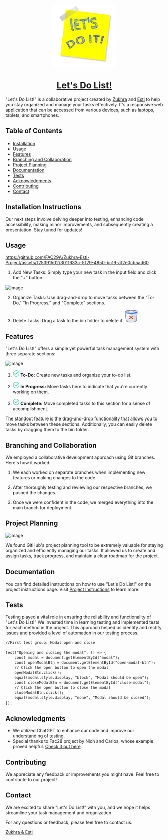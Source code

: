 <div align="center">
  
  <img src="images/note1.png" alt="Logo" width="200" height="200">
  
# [Let's Do List!](fac29a.github.io/Zukhra-Esti-Project)

</div>

"Let's Do List!" is a collaborative project created by [Zukhra](https://github.com/Zu18) and [Esti](https://github.com/Estishi87) to help you stay organized and manage your tasks effectively. It's a responsive web application that can be accessed from various devices, such as laptops, tablets, and smartphones.

## Table of Contents

- [Installation](#Installation-Instructions)
- [Usage](#usage)
- [Features](#features)
- [Branching and Collaboration](#branching-and-collaboration)
- [Project Planning](#project-planning)
- [Documentation](#documentation)
- [Tests](#tests)
- [Acknowledgments](#Acknowledgments)
- [Contributing](#contributing)
- [Contact](#contact)

## Installation Instructions

Our next steps involve delving deeper into testing, enhancing code accessibility, making minor improvements, and subsequently creating a presentation. Stay tuned for updates!

## Usage

https://github.com/FAC29A/Zukhra-Esti-Project/assets/125391502/3011633c-5129-4850-bc19-a12e0cb5ad60

1. Add New Tasks: Simply type your new task in the input field and click the "+" button.

![image](https://github.com/FAC29A/Zukhra-Esti-Project/assets/125391502/adaaa78b-f079-41f6-a7d0-11caec2d3829)


2. Organize Tasks: Use drag-and-drop to move tasks between the "To-Do," "In Progress," and "Complete" sections.

3. Delete Tasks: Drag a task to the bin folder to delete it.  <img src="images/bin.png" alt="Logo" width="40" height="40">

## Features

"Let's Do List!" offers a simple yet powerful task management system with three separate sections:

![image](https://github.com/FAC29A/Zukhra-Esti-Project/assets/125391502/c06e589b-a489-4a38-9c98-6337520707af)

1. <img src="images/v.png" alt="Logo" width="20" height="20"> **To-Do:** Create new tasks and organize your to-do list.

2. <img src="images/v.png" alt="Logo" width="20" height="20"> **In Progress:** Move tasks here to indicate that you're currently working on them.

3. <img src="images/v.png" alt="Logo" width="20" height="20"> **Complete:** Move completed tasks to this section for a sense of accomplishment.

The standout feature is the drag-and-drop functionality that allows you to move tasks between these sections. Additionally, you can easily delete tasks by dragging them to the bin folder.

## Branching and Collaboration

We employed a collaborative development approach using Git branches. Here's how it worked:

1. We each worked on separate branches when implementing new features or making changes to the code.

2. After thoroughly testing and reviewing our respective branches, we pushed the changes.

3. Once we were confident in the code, we merged everything into the main branch for deployment.

## Project Planning

![image](https://github.com/FAC29A/Zukhra-Esti-Project/assets/125391502/846c8261-68de-4284-875a-6fbb4be27d4c)


We found GitHub's project planning tool to be extremely valuable for staying organized and efficiently managing our tasks. It allowed us to create and assign tasks, track progress, and maintain a clear roadmap for the project.

## Documentation

You can find detailed instructions on how to use "Let's Do List!" on the project instructions page. Visit [Project Instructions](https://learn.foundersandcoders.com/course/syllabus/foundation/testing/project/) to learn more.

## Tests

Testing played a vital role in ensuring the reliability and functionality of "Let's Do List!" We invested time in learning testing and implemented tests for each method in the project. This approach helped us identify and rectify issues and provided a level of automation in our testing process.

```
//First test group: Modal open and close

test("Opening and closing the modal", () => {
    const modal = document.getElementById("modal");
    const openModalBtn = document.getElementById("open-modal-btn");
    // Click the open button to open the modal
    openModalBtn.click();
    equal(modal.style.display, "block", "Modal should be open");
    const closeModalBtn = document.getElementById("close-modal");
    // Click the open button to close the modal
    closeModalBtn.click();
    equal(modal.style.display, "none", "Modal should be closed");
});
```

## Acknowledgments

- We utilized ChatGPT to enhance our code and improve our understanding of testing.
- Special thanks to Fac28 project by Nich and Carlos, whose example proved helpful. [Check it out here](https://github.com/fac28/todo-list-nicarlos).

## Contributing

We appreciate any feedback or improvements you might have. Feel free to contribute to our project!

## Contact

We are excited to share "Let's Do List!" with you, and we hope it helps streamline your task management and organization.

For any questions or feedback, please feel free to contact us.

[Zukhra & Esti](https://fac29a.github.io/Zukhra-Esti-Project/)
